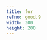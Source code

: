```yaml
---
title: for
refno: good.9
width: 300
height: 200
---
```


<script>
var balls = []
function setup() {
  canvas = createCanvas(300, 200);
  for (var i=0; i<50; i++) {
    balls.push(new makeABall());
  }
}

function draw() {
  background(200);
  translate(width/2,height/2)
  for (var i=0; i<balls.length; i++) {
    balls[i].update();
    balls[i].display();
  }
}

function makeABall(){
  this.theta = random(0,360);
  this.r = random(30,50);
  this.diameter = random(10, 30);
  this.update = function() {
    this.theta+=.01
  };
  this.display = function() {
    ellipse(this.r*cos(this.theta), this.r*sin(this.theta), this.diameter);
  };
}
</script>
